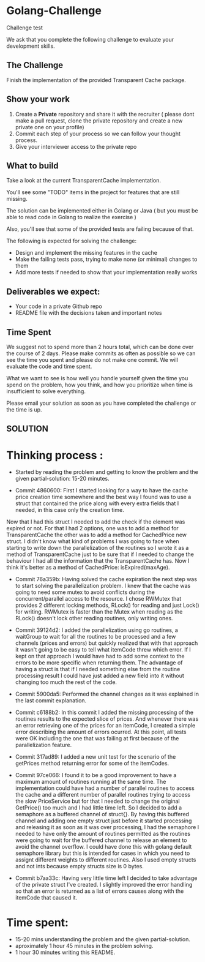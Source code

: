 # Golang-Challenge
Challenge test

We ask that you complete the following challenge to evaluate your development skills.

## The Challenge
Finish the implementation of the provided Transparent Cache package.

## Show your work

1.  Create a **Private** repository and share it with the recruiter ( please dont make a pull request, clone the private repository and create a new private one on your profile)
2.  Commit each step of your process so we can follow your thought process.
3.  Give your interviewer access to the private repo

## What to build
Take a look at the current TransparentCache implementation.

You'll see some "TODO" items in the project for features that are still missing.

The solution can be implemented either in Golang or Java ( but you must be able to read code in Golang to realize the exercise ) 

Also, you'll see that some of the provided tests are failing because of that.

The following is expected for solving the challenge:
* Design and implement the missing features in the cache
* Make the failing tests pass, trying to make none (or minimal) changes to them
* Add more tests if needed to show that your implementation really works
 
## Deliverables we expect:
* Your code in a private Github repo
* README file with the decisions taken and important notes

## Time Spent
We suggest not to spend more than 2 hours total, which can be done over the course of 2 days.  Please make commits as often as possible so we can see the time you spent and please do not make one commit.  We will evaluate the code and time spent.
 
What we want to see is how well you handle yourself given the time you spend on the problem, how you think, and how you prioritize when time is insufficient to solve everything.

Please email your solution as soon as you have completed the challenge or the time is up.

## SOLUTION

# Thinking process :
* Started by reading the problem and getting to know the problem and the given partial-solution: 15-20 minutes.

* Commit 4860600: First I started looking for a way to have the cache price creation time somewhere and the best way I found was to use a struct that contained the price along with every extra fields that I needed, in this case only the creation time.

Now that I had this struct I needed to add the check if the element was expired or not. For that I had 2 options, one was to add a method for TransparentCache the other was to add a method for CachedPrice new struct. I didn't know what kind of problems I was going to face when starting to write down the parallelization of the routines so I wrote it as a method of TransparentCache just to be sure that if I needed to change the behaviour I had all the information that the TransparentCache has. Now I think it's better as a method of CachedPrice: isExpired(maxAge). 

* Commit 76a359b: Having solved the cache expiration the next step was to start solving the parallelization problem. I knew that the cache was going to need some mutex to avoid conflicts during the concurrent/parallel access to the resource. I chose RWMutex that provides 2 different locking methods, RLock() for reading and just Lock() for writing. RWMutex is faster than the Mutex when reading as the RLock() doesn't lock other reading routines, only writing ones.

* Commit 39124d2: I added the parallelization using go routines, a waitGroup to wait for all the routines to be processed and a few channels (prices and errors) but quickly realized that with that approach it wasn't going to be easy to tell what itemCode threw which error. If I kept on that approach I would have had to add some context to the errors to be more specific when returning them. The advantage of having a struct is that if I needed something else from the routine processing result I could have just added a new field into it without changing too much the rest of the code.

* Commit 5900da5: Performed the channel changes as it was explained in the last commit explanation.

* Commit c6188b2: In this commit I added the missing processing of the routines results to the expected slice of prices. And whenever there was an error retrieving one of the prices for an itemCode, I created a simple error describing the amount of errors ocurred. At this point, all tests were OK including the one that was failing at first because of the parallelization feature.

* Commit 317ad89: I added a new unit test for the scenario of the getPrices method returning error for some of the itemCodes.

* Commit 97ce066: I found it to be a good improvement to have a maximum amount of routines running at the same time. The implementation could have had a number of parallel routines to access the cache and a different number of parallel routines trying to access the slow PriceService but for that I needed to change the original GetPrice() too much and I had little time left. So I decided to add a semaphore as a buffered channel of struct{}. By having this buffered channel and adding one empty struct just before it started processing and releasing it as soon as it was over processing, I had the semaphore I needed to have only the amount of routines permitted as the routines were going to wait for the buffered channel to release an element to avoid the channel overflow. I could have done this with golang default semaphore library but this is intended for cases in which you need to assignt different weights to different routines. Also I used empty structs and not ints because empty structs size is 0 bytes. 

* Commit b7aa33c: Having very little time left I decided to take advantage of the private struct I've created. I slightly improved the error handling so that an error is returned as a list of errors causes along with the itemCode that caused it.

# Time spent: 

* 15-20 mins understanding the problem and the given partial-solution.
* aproximately 1 hour 45 minutes in the problem solving.
* 1 hour 30 minutes writing this README.